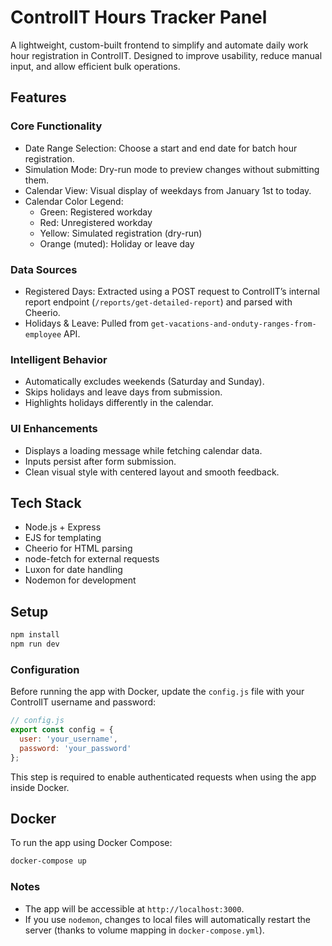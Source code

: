 # ControlIT Hours Tracker Panel

A lightweight, custom-built frontend to simplify and automate daily work hour registration in ControlIT. Designed to improve usability, reduce manual input, and allow efficient bulk operations.

## Features

### Core Functionality

- Date Range Selection: Choose a start and end date for batch hour registration.
- Simulation Mode: Dry-run mode to preview changes without submitting them.
- Calendar View: Visual display of weekdays from January 1st to today.
- Calendar Color Legend:
  - Green: Registered workday
  - Red: Unregistered workday
  - Yellow: Simulated registration (dry-run)
  - Orange (muted): Holiday or leave day

### Data Sources

- Registered Days: Extracted using a POST request to ControlIT’s internal report endpoint (`/reports/get-detailed-report`) and parsed with Cheerio.
- Holidays & Leave: Pulled from `get-vacations-and-onduty-ranges-from-employee` API.

### Intelligent Behavior

- Automatically excludes weekends (Saturday and Sunday).
- Skips holidays and leave days from submission.
- Highlights holidays differently in the calendar.

### UI Enhancements

- Displays a loading message while fetching calendar data.
- Inputs persist after form submission.
- Clean visual style with centered layout and smooth feedback.

## Tech Stack

- Node.js + Express
- EJS for templating
- Cheerio for HTML parsing
- node-fetch for external requests
- Luxon for date handling
- Nodemon for development

## Setup

```bash
npm install
npm run dev
```

### Configuration

Before running the app with Docker, update the `config.js` file with your ControlIT username and password:
```js
// config.js
export const config = {
  user: 'your_username',
  password: 'your_password'
};
```

This step is required to enable authenticated requests when using the app inside Docker.

## Docker

To run the app using Docker Compose:

```bash
docker-compose up
```

### Notes

- The app will be accessible at `http://localhost:3000`.
- If you use `nodemon`, changes to local files will automatically restart the server (thanks to volume mapping in `docker-compose.yml`).